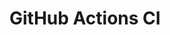# GitHub Actions CI


































































































































































































































































































































































































































































































































































































































































